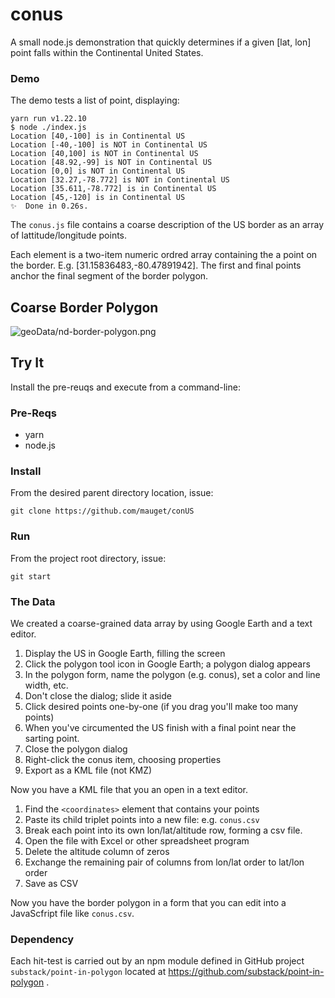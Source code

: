 # conus

A small node.js demonstration that quickly determines if a given [lat, lon] point falls
within the Continental United States.

### Demo

The demo tests a list of point, displaying:
```text
yarn run v1.22.10
$ node ./index.js
Location [40,-100] is in Continental US
Location [-40,-100] is NOT in Continental US
Location [40,100] is NOT in Continental US
Location [48.92,-99] is NOT in Continental US
Location [0,0] is NOT in Continental US
Location [32.27,-78.772] is NOT in Continental US
Location [35.611,-78.772] is in Continental US
Location [45,-120] is in Continental US
✨  Done in 0.26s.
```

The `conus.js` file contains a coarse description of the US border as an
array of lattitude/longitude points.

Each element is a two-item numeric ordred array containing the a point on the border.
E.g. [31.15836483,-80.47891942]. The first and final points anchor the final segment
of the border polygon.

## Coarse Border Polygon
![geoData/nd-border-polygon.png](geoData/conus-coarse-border.png)


## Try It
Install the pre-reuqs and execute from a command-line:

### Pre-Reqs
+ yarn
+ node.js

### Install
From the desired parent directory location, issue:

`git clone https://github.com/mauget/conUS`

### Run
From the project root directory, issue:

`git start`

### The Data
We created a coarse-grained data array by using Google Earth and a text
editor.

1. Display the US in Google Earth, filling the screen
1. Click the polygon tool icon in Google Earth; a polygon dialog appears
1. In the polygon form, name the polygon (e.g. conus), set a color and line width, etc.
1. Don't close the dialog; slide it aside
1. Click desired points one-by-one (if you drag you'll make too many points)
1. When you've circumented the US finish with a final point near the sarting point.
1. Close the polygon dialog
1. Right-click the conus item, choosing properties
1. Export as a KML file (not KMZ)

Now you have a KML file that you an open in a text editor.
1. Find the `<coordinates>` element that contains your points
1. Paste its child triplet points into a new file: e.g. `conus.csv`
1. Break each point into its own lon/lat/altitude row, forming a csv file.
1. Open the file with Excel or other spreadsheet program
1. Delete the altitude column of zeros
1. Exchange the remaining pair of columns from lon/lat order to lat/lon order
1. Save as CSV

Now you have the border polygon in a form that you can edit into a 
JavaScfript file like `conus.csv`.

### Dependency
Each hit-test is carried out by an npm module defined in GitHub
project `substack/point-in-polygon` located at https://github.com/substack/point-in-polygon .
